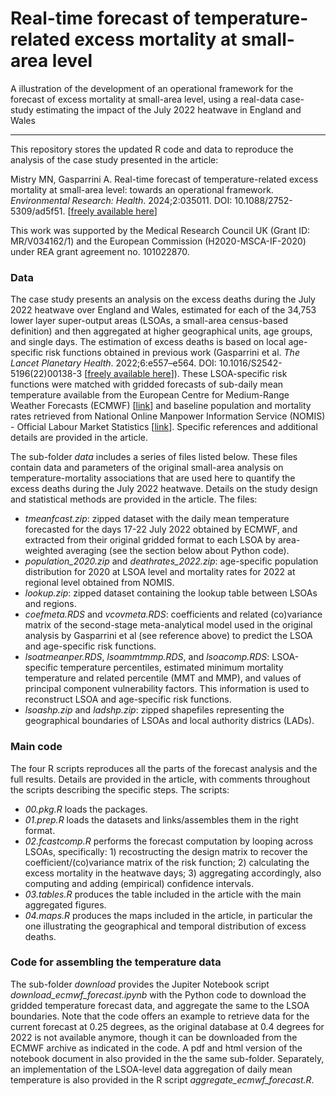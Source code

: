 # Real-time forecast of temperature-related excess mortality at small-area level

A illustration of the development of an operational framework for the forecast of excess mortality at small-area level, using a real-data case-study estimating the impact of the July 2022 heatwave in England and Wales

------------------------------------------------------------------------

This repository stores the updated R code and data to reproduce the analysis of the case study presented in the article:

Mistry MN, Gasparrini A. Real-time forecast of temperature-related excess mortality at small-area level: towards an operational framework. *Environmental Research: Health*. 2024;2:035011. DOI: 10.1088/2752-5309/ad5f51. [[freely available here](https://doi.org/10.1088/2752-5309/ad5f51)]

This work was supported by the Medical Research Council UK (Grant ID: MR/V034162/1) and the European Commission (H2020-MSCA-IF-2020) under REA grant agreement no. 101022870. 

### Data

The case study presents an analysis on the excess deaths during the July 2022 heatwave over England and Wales, estimated for each of the 34,753 lower layer super-output areas (LSOAs, a small-area census-based definition) and then aggregated at higher geographical units, age groups, and single days. The estimation of excess deaths is based on local age-specific risk functions obtained in previous work (Gasparrini et al. *The Lancet Planetary Health*. 2022;6:e557–e564. DOI: 10.1016/S2542-5196(22)00138-3 [[freely available here](http://www.ag-myresearch.com/2022_gasparrini_lancetplanhealth.html)]). These LSOA-specific risk functions were matched with gridded forecasts of sub-daily mean temperature available from the European Centre for Medium-Range Weather Forecasts (ECMWF) [[link](https://github.com/ecmwf/ecmwf-opendata)] and baseline population and mortality rates retrieved from National Online Manpower Information Service (NOMIS) - Official Labour Market Statistics [[link](https://www.nomisweb.co.uk/)]. Specific references and additional details are provided in the article.

The sub-folder *data* includes a series of files listed below. These files contain data and parameters of the original small-area analysis on temperature-mortality associations that are used here to quantify the excess deaths during the July 2022 heatwave. Details on the study design and statistical methods are provided in the article. The files:

-  *tmeanfcast.zip*: zipped dataset with the daily mean temperature forecasted for the days 17-22 July 2022 obtained by ECMWF, and extracted from their original gridded format to each LSOA by area-weighted averaging (see the section below about Python code).
-  *population_2020.zip* and *deathrates_2022.zip*: age-specific population distribution for 2020 at LSOA level and mortality rates for 2022 at regional level obtained from NOMIS.
-  *lookup.zip*: zipped dataset containing the lookup table between LSOAs and regions.
-  *coefmeta.RDS* and *vcovmeta.RDS*: coefficients and related (co)variance matrix of the second-stage meta-analytical model used in the original analysis by Gasparrini et al (see reference above) to predict the LSOA and age-specific risk functions.
-  *lsoatmeanper.RDS*, *lsoammtmmp.RDS*, and *lsoacomp.RDS*: LSOA-specific temperature percentiles, estimated minimum mortality temperature and related percentile (MMT and MMP), and values of principal component vulnerability factors. This information is used to reconstruct LSOA and age-specific risk functions.
-  *lsoashp.zip* and *ladshp.zip*: zipped shapefiles representing the geographical boundaries of LSOAs and local authority districs (LADs).

### Main code

The four R scripts reproduces all the parts of the forecast analysis and the full results. Details are provided in the article, with comments throughout the scripts describing the specific steps. The scripts:

-   *00.pkg.R* loads the packages.
-   *01.prep.R* loads the datasets and links/assembles them in the right format.
-   *02.fcastcomp.R* performs the forecast computation by looping across LSOAs, specifically: 1) recostructing the design matrix to recover the coefficient/(co)variance matrix of the risk function; 2) calculating the excess mortality in the heatwave days; 3) aggregating accordingly, also computing and adding (empirical) confidence intervals.
-   *03.tables.R* produces the table included in the article with the main aggregated figures.
-   *04.maps.R* produces the maps included in the article, in particular the one illustrating the geographical and temporal distribution of excess deaths.

### Code for assembling the temperature data

The sub-folder *download* provides the Jupiter Notebook script *download_ecmwf_forecast.ipynb* with the Python code to download the gridded temperature forecast data, and aggregate the same to the LSOA boundaries. Note that the code offers an example to retrieve data for the current forecast at 0.25 degrees, as the original database at 0.4 degrees for 2022 is not available anymore, though it can be downloaded from the ECMWF archive as indicated in the code. A pdf and html version of the notebook document in also provided in the the same sub-folder. Separately, an implementation of the LSOA-level data aggregation of daily mean temperature is also provided in the R script *aggregate_ecmwf_forecast.R*.

